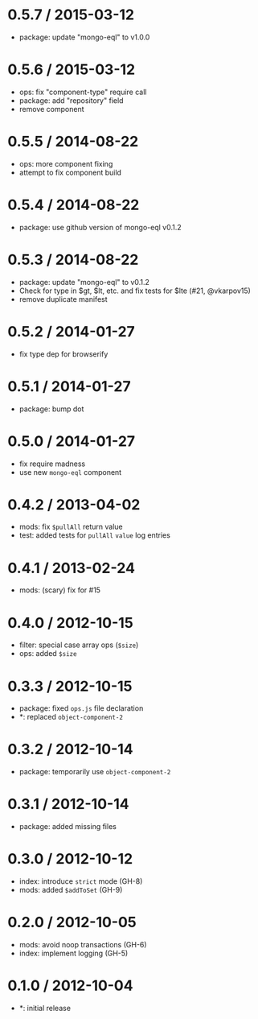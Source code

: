 
0.5.7 / 2015-03-12
==================

  * package: update "mongo-eql" to v1.0.0

0.5.6 / 2015-03-12
==================

  * ops: fix "component-type" require call
  * package: add "repository" field
  * remove component

0.5.5 / 2014-08-22
==================

  * ops: more component fixing
  * attempt to fix component build

0.5.4 / 2014-08-22
==================

  * package: use github version of mongo-eql v0.1.2

0.5.3 / 2014-08-22
==================

  * package: update "mongo-eql" to v0.1.2
  * Check for type in $gt, $lt, etc. and fix tests for $lte (#21, @vkarpov15)
  * remove duplicate manifest

0.5.2 / 2014-01-27
==================

  * fix type dep for browserify

0.5.1 / 2014-01-27
==================

  * package: bump dot

0.5.0 / 2014-01-27
==================

  * fix require madness
  * use new `mongo-eql` component

0.4.2 / 2013-04-02
==================

  * mods: fix `$pullAll` return value
  * test: added tests for `pullAll` `value` log entries

0.4.1 / 2013-02-24
==================

  * mods: (scary) fix for #15

0.4.0 / 2012-10-15
==================

  * filter: special case array ops (`$size`)
  * ops: added `$size`

0.3.3 / 2012-10-15
==================

  * package: fixed `ops.js` file declaration
  * *: replaced `object-component-2`

0.3.2 / 2012-10-14
==================

  * package: temporarily use `object-component-2`

0.3.1 / 2012-10-14
==================

  * package: added missing files

0.3.0 / 2012-10-12
==================

  * index: introduce `strict` mode (GH-8)
  * mods: added `$addToSet` (GH-9)

0.2.0 / 2012-10-05
==================

  * mods: avoid noop transactions (GH-6)
  * index: implement logging (GH-5)

0.1.0 / 2012-10-04
==================

  * *: initial release

